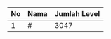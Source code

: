 | No | Nama            | Jumlah Level |
|----|-----------------|--------------|
| 1  | #    |    3047        |
